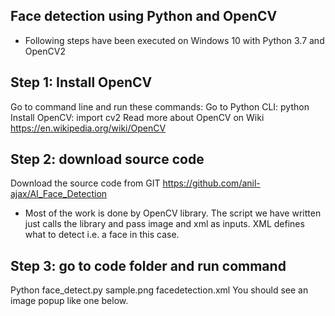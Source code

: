 ## Face detection using Python and OpenCV
* Following steps have been executed on Windows 10 with Python 3.7 and OpenCV2
## Step 1: Install OpenCV
Go to command line and run these commands:
Go to Python CLI: python
Install OpenCV: import cv2
Read more about OpenCV on Wiki https://en.wikipedia.org/wiki/OpenCV

## Step 2: download source code
Download the source code from GIT https://github.com/anil-ajax/AI_Face_Detection
* Most of the work is done by OpenCV library. The script we have written just calls the library and pass image and xml as inputs. XML defines what to detect i.e. a face in this case.

## Step 3: go to code folder and run command
Python face_detect.py sample.png facedetection.xml
You should see an image popup like one below. 
